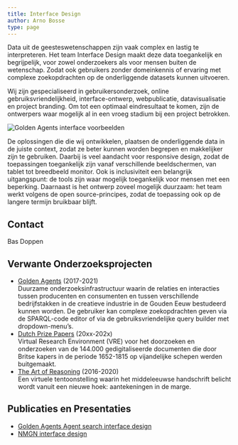 ```yaml
---
title: Interface Design
author: Arno Bosse
type: page
---
```

Data uit de geesteswetenschappen zijn vaak complex en lastig te interpreteren. Het team Interface Design maakt deze data toegankelijk en begrijpelijk, voor zowel onderzoekers als voor mensen buiten de wetenschap. Zodat ook gebruikers zonder domeinkennis of ervaring met complexe zoekopdrachten op de onderliggende datasets kunnen uitvoeren.

Wij zijn gespecialiseerd in gebruikersonderzoek, online gebruiksvriendelijkheid, interface-ontwerp, webpublicatie, datavisualisatie en project branding. Om tot een optimaal eindresultaat te komen, zijn de ontwerpers waar mogelijk al in een vroeg stadium bij een project betrokken.

![Golden Agents interface voorbeelden](images/interface-examples.jpg)

De oplossingen die die wij ontwikkelen, plaatsen de onderliggende data in de juiste context, zodat ze beter kunnen worden begrepen en makkelijker zijn te gebruiken. Daarbij is veel aandacht voor responsive design, zodat de toepassingen toegankelijk zijn vanaf verschillende beeldschermen, van tablet tot breedbeeld monitor. Ook is inclusiviteit een belangrijk uitgangspunt: de tools zijn waar mogelijk toegankelijk voor mensen met een beperking. Daarnaast is het ontwerp zoveel mogelijk duurzaam: het team werkt volgens de open source-principes, zodat de toepassing ook op de langere termijn bruikbaar blijft.

<!--
welke specifieke problemen komen we tegen
-->

## Contact

Bas Doppen

## Verwante Onderzoeksprojecten

-	[Golden Agents](https://www.goldenagents.org/) (2017-2021)<br>
Duurzame onderzoeksinfrastructuur waarin de relaties en interacties tussen producenten en consumenten en tussen verschillende bedrijfstakken in de creatieve industrie in de Gouden Eeuw bestudeerd kunnen worden. De gebruiker kan complexe zoekopdrachten geven via de SPARQL-code editor of via de gebruiksvriendelijke query builder met dropdown-menu’s.
-	[Dutch Prize Papers](https://prizepapers.huygens.knaw.nl/) (20xx-202x)<br>
Virtual Research Environment (VRE) voor het doorzoeken en onderzoeken van de 144.000 gedigitaliseerde documenten die door Britse kapers in de periode 1652-1815 op vijandelijke schepen werden buitgemaakt.
-	[The Art of Reasoning](https://art-of-reasoning.huygens.knaw.nl/)  (2016-2020)<br>
Een virtuele tentoonstelling waarin het middeleeuwse handschrift belicht wordt vanuit een nieuwe hoek: aantekeningen in de marge.

## Publicaties en Presentaties
- [Golden Agents Agent search interface design](https://projects.invisionapp.com/prototype/multiple-agent-tool2-ck7dc5wh900aqwo01zjb7edr9/play/4433d34a)
- [NMGN interface design](https://projects.invisionapp.com/prototype/NMGN-2-cjyu0d03c00s1po01q1quqyl0/play/7f402abc)
